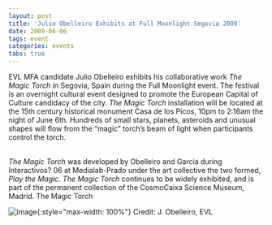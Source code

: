 ```yaml
---
layout: post
title: 'Julio Obelleiro Exhibits at Full Moonlight Segovia 2009'
date: 2009-06-06
tags: event
categories: events
tabs: true
---
```


EVL MFA candidate Julio Obelleiro exhibits his collaborative work <em>The Magic Torch</em> in Segovia, Spain during the Full Moonlight event. The festival is an overnight cultural event designed to promote the European Capital of Culture candidacy of the city. <em>The Magic Torch</em> installation will be located at the 15th century historical monument Casa de los Picos, 10pm to 2:16am the night of June 6th.  Hundreds of small stars, planets, asteroids and unusual shapes will flow from the &ldquo;magic&rdquo; torch&rsquo;s beam of light when participants control the torch.<br><br>

<em>The Magic Torch</em> was developed by Obelleiro and Garcia during Interactivos? 06 at Medialab-Prado under the art collective the two formed, <em>Play the Magic</em>. <em>The Magic Torch</em> continues to be widely exhibited, and is part of the permanent collection of the CosmoCaixa Science Museum, Madrid.
The Magic Torch

![image](https://www.evl.uic.edu/output/originals/magic-torch-thumb.jpg-srcw.jpg){:style="max-width: 100%"}
Credit: J. Obelleiro, EVL

